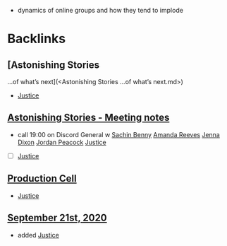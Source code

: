 - dynamics of online groups and how they tend to implode

# Backlinks
## [Astonishing Stories
...of what’s next](<Astonishing Stories
...of what’s next.md>)
- [Justice](<Justice.md>)

## [Astonishing Stories -  Meeting notes](<Astonishing Stories -  Meeting notes.md>)
- call 19:00 on Discord General w [Sachin Benny](<Sachin Benny.md>) [Amanda Reeves](<Amanda Reeves.md>) [Jenna Dixon](<Jenna Dixon.md>) [Jordan Peacock](<Jordan Peacock.md>) [Justice](<Justice.md>)

- [ ] [Justice](<Justice.md>)

## [Production Cell](<Production Cell.md>)
- [Justice](<Justice.md>)

## [September 21st, 2020](<September 21st, 2020.md>)
- added [Justice](<Justice.md>)

